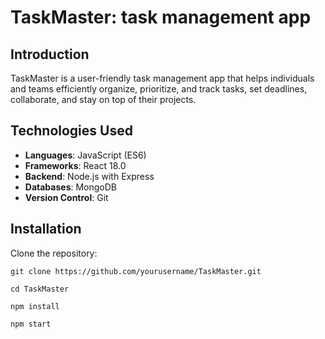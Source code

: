 # TaskMaster: task management app

## Introduction

TaskMaster is a user-friendly task management app that helps individuals and teams efficiently organize, prioritize, and track tasks, set deadlines, collaborate, and stay on top of their projects.

## Technologies Used

- **Languages**: JavaScript (ES6)
- **Frameworks**: React 18.0
- **Backend**: Node.js with Express
- **Databases**: MongoDB
- **Version Control**: Git

## Installation

Clone the repository:

```
git clone https://github.com/yourusername/TaskMaster.git

cd TaskMaster

npm install

npm start
```

